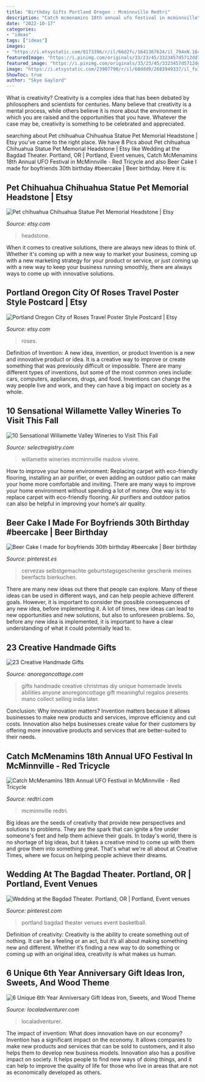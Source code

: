```yaml
---
title: "Birthday Gifts Portland Oregon : Mcminnville Redtri"
description: "Catch mcmenamins 18th annual ufo festival in mcminnville"
date: "2022-10-17"
categories:
- "ideas"
tags: ["ideas"]
images:
- "https://i.etsystatic.com/8173396/r/il/66d2fc/1641367624/il_794xN.1641367624_mbr3.jpg"
featuredImage: "https://i.pinimg.com/originals/33/23/45/3323457d5712dd7b0a0dab0904b4b4df.jpg"
featured_image: "https://i.pinimg.com/originals/33/23/45/3323457d5712dd7b0a0dab0904b4b4df.jpg"
image: "https://i.etsystatic.com/23907790/r/il/60ddd9/2683949337/il_fullxfull.2683949337_mdzu.jpg"
ShowToc: true
author: "Skye Gaylord"
---
```



What is creativity?
Creativity is a complex idea that has been debated by philosophers and scientists for centuries. Many believe that creativity is a mental process, while others believe it is more about the environment in which you are raised and the opportunities that you have. Whatever the case may be, creativity is something to be celebrated and appreciated.

	

		
searching about Pet chihuahua Chihuahua Statue Pet Memorial Headstone | Etsy you've came to the right place. We have 8 Pics about Pet chihuahua Chihuahua Statue Pet Memorial Headstone | Etsy like Wedding at the Bagdad Theater. Portland, OR | Portland, Event venues, Catch McMenamins 18th Annual UFO Festival in McMinnville - Red Tricycle and also Beer Cake I made for boyfriends 30th birthday #beercake | Beer birthday. Here it is:
		
    
## Pet Chihuahua Chihuahua Statue Pet Memorial Headstone | Etsy

<img loading=lazy src="https://i.etsystatic.com/23907790/r/il/60ddd9/2683949337/il_fullxfull.2683949337_mdzu.jpg" onerror="this.onerror=null;this.src='https://tse3.mm.bing.net/th?id=OIP.Jt_vK16ATfvls8OaJTg5qQHaJ4&amp;pid=15.1';" alt="Pet chihuahua Chihuahua Statue Pet Memorial Headstone | Etsy">

_Source: etsy.com_

>headstone. 

	

When it comes to creative solutions, there are always new ideas to think of. Whether it's coming up with a new way to market your business, coming up with a new marketing strategy for your product or service, or just coming up with a new way to keep your business running smoothly, there are always ways to come up with innovative solutions.

    
## Portland Oregon City Of Roses Travel Poster Style Postcard | Etsy

<img loading=lazy src="https://i.etsystatic.com/8173396/r/il/66d2fc/1641367624/il_794xN.1641367624_mbr3.jpg" onerror="this.onerror=null;this.src='https://tse3.mm.bing.net/th?id=OIP.17EB6Y881vNX2KTPE-txHAHaKc&amp;pid=15.1';" alt="Portland Oregon City of Roses Travel Poster Style Postcard | Etsy">

_Source: etsy.com_

>roses. 

	

Definition of Invention: A new idea, invention, or product
Invention is a new and innovative product or idea. It is a creative way to improve or create something that was previously difficult or impossible. There are many different types of inventions, but some of the most common ones include: cars, computers, appliances, drugs, and food. Inventions can change the way people live and work, and they can have a big impact on society as a whole.

    
## 10 Sensational Willamette Valley Wineries To Visit This Fall

<img loading=lazy src="https://selectregistry.com/wp-content/uploads/2021/08/shutterstock_784996225.jpg" onerror="this.onerror=null;this.src='https://tse3.mm.bing.net/th?id=OIP.Xn_WWz7Yf4tnGM1xQtoHaQHaF4&amp;pid=15.1';" alt="10 Sensational Willamette Valley Wineries to Visit This Fall">

_Source: selectregistry.com_

>willamette wineries mcminnville madow vivere. 

	

How to improve your home environment: Replacing carpet with eco-friendly flooring, installing an air purifier, or even adding an outdoor patio can make your home more comfortable and inviting.
There are many ways to improve your home environment without spending a lot of money. One way is to replace carpet with eco-friendly flooring. Air purifiers and outdoor patios can also be helpful in improving your home’s air quality.

    
## Beer Cake I Made For Boyfriends 30th Birthday #beercake | Beer Birthday

<img loading=lazy src="https://i.pinimg.com/originals/33/23/45/3323457d5712dd7b0a0dab0904b4b4df.jpg" onerror="this.onerror=null;this.src='https://tse4.mm.bing.net/th?id=OIP.oYr6Vdcq-XpVPFyekk6ctAHaJ4&amp;pid=15.1';" alt="Beer Cake I made for boyfriends 30th birthday #beercake | Beer birthday">

_Source: pinterest.es_

>cervezas selbstgemachte geburtstagsgeschenke geschenk meines beerfacts bierkuchen. 

	

There are many new ideas out there that people can explore. Many of these ideas can be used in different ways, and can help people achieve different goals. However, it is important to consider the possible consequences of any new idea, before implementing it. A lot of times, new ideas can lead to new opportunities and new solutions, but also to unforeseen problems. So, before any new idea is implemented, it is important to have a clear understanding of what it could potentially lead to.

    
## 23 Creative Handmade Gifts

<img loading=lazy src="http://anoregoncottage.com/wp-content/uploads/2015/10/23-creative-handmade-gifts-for-all-levels-of-abilities-anyone-can-make-your-own-meaningful-gifts.jpg" onerror="this.onerror=null;this.src='https://tse2.mm.bing.net/th?id=OIP.XIRs8FGUHIitcZWdZo4bxAHaNr&amp;pid=15.1';" alt="23 Creative Handmade Gifts">

_Source: anoregoncottage.com_

>gifts handmade creative christmas diy unique homemade levels abilities anyone anoregoncottage gift meaningful regalos presents mano collect selling india later. 

	

Conclusion: Why innovation matters?
Invention matters because it allows businesses to make new products and services, improve efficiency and cut costs. Innovation also helps businesses create value for their customers by offering more innovative products and services that are better-suited to their needs.

    
## Catch McMenamins 18th Annual UFO Festival In McMinnville - Red Tricycle

<img loading=lazy src="https://redtri.com/wp-content/uploads/2017/04/ufo-fest-3.jpg" onerror="this.onerror=null;this.src='https://tse2.mm.bing.net/th?id=OIP.kTE9uFaGT9qw7plkV3u10wHaE7&amp;pid=15.1';" alt="Catch McMenamins 18th Annual UFO Festival in McMinnville - Red Tricycle">

_Source: redtri.com_

>mcminnville redtri. 

	

Big ideas are the seeds of creativity that provide new perspectives and solutions to problems. They are the spark that can ignite a fire under someone's feet and help them achieve their goals. In today's world, there is no shortage of big ideas, but it takes a creative mind to come up with them and grow them into something great. That's what we're all about at Creative Times, where we focus on helping people achieve their dreams.

    
## Wedding At The Bagdad Theater. Portland, OR | Portland, Event Venues

<img loading=lazy src="https://i.pinimg.com/originals/b5/4c/d3/b54cd3ca52d9f5e70595cd579c1ac1ec.jpg" onerror="this.onerror=null;this.src='https://tse2.mm.bing.net/th?id=OIP.NmV-UyMmrLZdcE3_BMTW-AHaE8&amp;pid=15.1';" alt="Wedding at the Bagdad Theater. Portland, OR | Portland, Event venues">

_Source: pinterest.com_

>portland bagdad theater venues event basketball. 

	

Definition of creativity:
Creativity is the ability to create something out of nothing. It can be a feeling or an act, but it’s all about making something new and different. Whether it’s finding a new way to do something or coming up with an original idea, creativity is what makes us human.

    
## 6 Unique 6th Year Anniversary Gift Ideas Iron, Sweets, And Wood Theme

<img loading=lazy src="http://localadventurer.com/wp-content/uploads/2016/08/six-year-anniversary-gift-ideas.jpg" onerror="this.onerror=null;this.src='https://tse1.mm.bing.net/th?id=OIP.tsUTTbIKvYjogFQ67iphpwHaLH&amp;pid=15.1';" alt="6 Unique 6th Year Anniversary Gift Ideas Iron, Sweets, and Wood Theme">

_Source: localadventurer.com_

>localadventurer. 

	

The impact of invention: What does innovation have on our economy?
Invention has a significant impact on the economy. It allows companies to make new products and services that can be sold to customers, and it also helps them to develop new business models. Innovation also has a positive impact on society. It helps people to find new ways of doing things, and it can help to improve the quality of life for those who live in areas that are not as economically developed as others.

